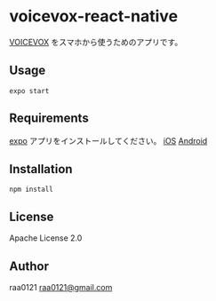 # voicevox-react-native

[VOICEVOX](https://voicevox.hiroshiba.jp/) をスマホから使うためのアプリです。

## Usage

```
expo start
```

## Requirements
[expo](https://expo.io) アプリをインストールしてください。
[iOS](https://apps.apple.com/jp/app/expo-go/id982107779) 
[Android](https://play.google.com/store/apps/details?id=host.exp.exponent&hl=ja)

## Installation
```
npm install
```
## License
Apache License 2.0

## Author
raa0121 <raa0121@gmail.com>
